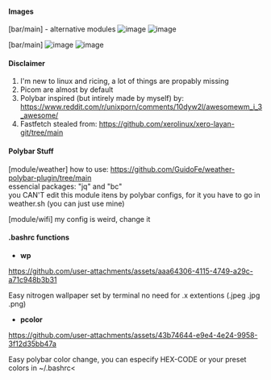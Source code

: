 #### Images
[bar/main] - alternative modules
![image](https://github.com/user-attachments/assets/a7649086-8e00-4f03-aa23-47a6431dda44)
![image](https://github.com/user-attachments/assets/5c7e243d-9746-472e-bc27-e1b0a3c02b16)

[bar/main]
![image](https://github.com/user-attachments/assets/04d7f731-b6c5-4a3c-ab60-69c922a8a7a0)
![image](https://github.com/user-attachments/assets/6f47b779-5628-4790-8eee-8d5076c3f3f8)

#### Disclaimer
1. I'm new to linux and ricing, a lot of things are propably missing
2. Picom are almost by default
3. Polybar inspired (but intirely made by myself) by: https://www.reddit.com/r/unixporn/comments/10dyw2l/awesomewm_i_3_awesome/
4. Fastfetch stealed from: https://github.com/xerolinux/xero-layan-git/tree/main

#### Polybar Stuff
[module/weather]
how to use: https://github.com/GuidoFe/weather-polybar-plugin/tree/main <br/>
essencial packages: "jq" and "bc" <br/>
you CAN'T edit this module itens by polybar configs, for it you have to go in weather.sh (you can just use mine) <br/>

[module/wifi]
my config is weird, change it <br/>

#### .bashrc functions
- **wp**

https://github.com/user-attachments/assets/aaa64306-4115-4749-a29c-a71c948b3b31

Easy nitrogen wallpaper set by terminal no need for .x extentions (.jpeg .jpg .png)
- **pcolor**

https://github.com/user-attachments/assets/43b74644-e9e4-4e24-9958-3f12d35bb47a


Easy polybar color change, you can especify HEX-CODE or your preset colors in ~/.bashrc<
